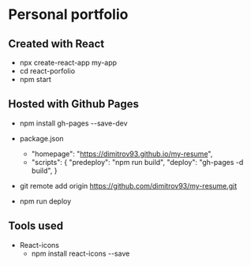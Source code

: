 # Personal portfolio

## Created with React
- npx create-react-app my-app
- cd react-porfolio
- npm start

## Hosted with Github Pages
- npm install gh-pages --save-dev
- package.json  
  + "homepage": "https://dimitrov93.github.io/my-resume",
  + "scripts": {
   "predeploy": "npm run build",
   "deploy": "gh-pages -d build",
}

- git remote add origin https://github.com/dimitrov93/my-resume.git
- npm run deploy

## Tools used
 - React-icons 
    - npm install react-icons --save
